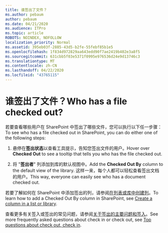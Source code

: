 ```yaml
---
title: 谁签出了文件？
ms.author: pebaum
author: pebaum
ms.date: 04/21/2020
ms.audience: ITPro
ms.topic: article
ROBOTS: NOINDEX, NOFOLLOW
localization_priority: Normal
ms.assetid: 395eb03f-2885-43d5-b2fe-55febf85b1e5
ms.openlocfilehash: 1f834d972829aa643edd90f7ae2419b402e3a8f5
ms.sourcegitcommit: 631cbb5f03e5371f0995e976536d24e9d13746c3
ms.translationtype: MT
ms.contentlocale: zh-CN
ms.lasthandoff: 04/22/2020
ms.locfileid: "43765115"
---
```

# <a name="who-has-a-file-checked-out"></a><span data-ttu-id="eb4a4-102">谁签出了文件？</span><span class="sxs-lookup"><span data-stu-id="eb4a4-102">Who has a file checked out?</span></span>

<span data-ttu-id="eb4a4-103">若要查看哪些用户在 SharePoint 中签出了哪些文件，您可以执行以下任一步骤：</span><span class="sxs-lookup"><span data-stu-id="eb4a4-103">To see who has a file checked out in SharePoint, you can do either one of the following steps:</span></span>
  
1. <span data-ttu-id="eb4a4-104">悬停在**签出状态**以查看工具提示，告知您签出文件的用户。</span><span class="sxs-lookup"><span data-stu-id="eb4a4-104">Hover over **Checked Out** to see a tooltip that tells you who has the file checked out.</span></span> 
    
2. <span data-ttu-id="eb4a4-105">将 "**签出者**" 列添加到库的默认视图中。</span><span class="sxs-lookup"><span data-stu-id="eb4a4-105">Add the **Checked Out By** column to the default view of the library.</span></span> <span data-ttu-id="eb4a4-106">这样一来，每个人都可以轻松查看签出文档的用户。</span><span class="sxs-lookup"><span data-stu-id="eb4a4-106">This way, everyone can easily see who has a document checked out.</span></span> 
    
<span data-ttu-id="eb4a4-107">若要了解如何在 SharePoint 中添加签出的列，请参阅[在列表或库中创建列](https://go.microsoft.com/fwlink/?linkid=2019591)。</span><span class="sxs-lookup"><span data-stu-id="eb4a4-107">To learn how to add a Checked Out By column in SharePoint, see [Create a column in a list or library](https://go.microsoft.com/fwlink/?linkid=2019591).</span></span> 
  
<span data-ttu-id="eb4a4-108">查看更多有关签入或签出的常见问题，请参阅[关于签出的主要问题和签入](https://go.microsoft.com/fwlink/?linkid=2018786)。</span><span class="sxs-lookup"><span data-stu-id="eb4a4-108">See more frequently asked questions about check in or check out, see [Top questions about check out, check in](https://go.microsoft.com/fwlink/?linkid=2018786).</span></span>
  

